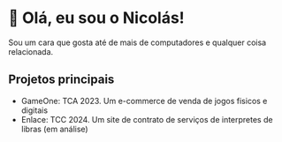 # 👋 Olá, eu sou o Nicolás!

Sou um cara que gosta até de mais de computadores e qualquer coisa relacionada. 

## Projetos principais
- GameOne: TCA 2023. Um e-commerce de venda de jogos fisicos e digitais
- Enlace: TCC 2024. Um site de contrato de serviços de interpretes de libras (em análise)

